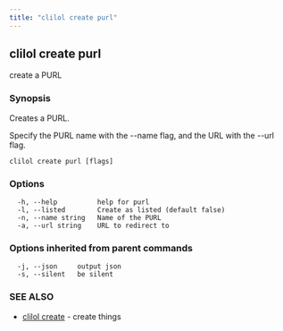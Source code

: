 ```yaml
---
title: "clilol create purl"
---
```

## clilol create purl

create a PURL

### Synopsis

Creates a PURL.

Specify the PURL name with the --name flag, and the URL with the
--url flag.

```
clilol create purl [flags]
```

### Options

```
  -h, --help          help for purl
  -l, --listed        Create as listed (default false)
  -n, --name string   Name of the PURL
  -a, --url string    URL to redirect to
```

### Options inherited from parent commands

```
  -j, --json     output json
  -s, --silent   be silent
```

### SEE ALSO

* [clilol create](clilol_create.md)	 - create things

